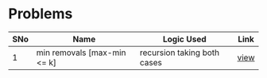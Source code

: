 # Problems

SNo | Name | Logic Used | Link |
----|------|------------|------|
1 | min removals [max-min <= k] | recursion taking both cases | [view](min_removals_diff_k.cpp)